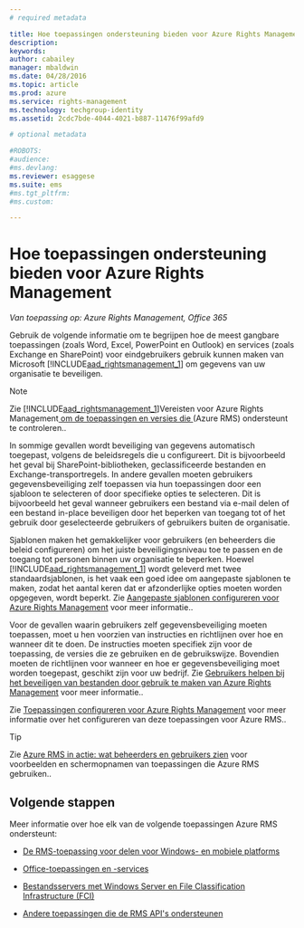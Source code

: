 ```yaml
---
# required metadata

title: Hoe toepassingen ondersteuning bieden voor Azure Rights Management | Azure RMS
description:
keywords:
author: cabailey
manager: mbaldwin
ms.date: 04/28/2016
ms.topic: article
ms.prod: azure
ms.service: rights-management
ms.technology: techgroup-identity
ms.assetid: 2cdc7bde-4044-4021-b887-11476f99afd9

# optional metadata

#ROBOTS:
#audience:
#ms.devlang:
ms.reviewer: esaggese
ms.suite: ems
#ms.tgt_pltfrm:
#ms.custom:

---
```


# Hoe toepassingen ondersteuning bieden voor Azure Rights Management

*Van toepassing op: Azure Rights Management, Office 365*

Gebruik de volgende informatie om te begrijpen hoe de meest gangbare toepassingen (zoals Word, Excel, PowerPoint en Outlook) en services (zoals Exchange en SharePoint) voor eindgebruikers gebruik kunnen maken van Microsoft [!INCLUDE[aad_rightsmanagement_1](../includes/aad_rightsmanagement_1_md.md)] om gegevens van uw organisatie te beveiligen. 
> [!NOTE]
> Zie [!INCLUDE[aad_rightsmanagement_1](../includes/aad_rightsmanagement_1_md.md)]Vereisten voor Azure Rights Management[ om de toepassingen en versies die ](../get-started/requirements-azure-rms.md) (Azure RMS) ondersteunt te controleren..

In sommige gevallen wordt beveiliging van gegevens automatisch toegepast, volgens de beleidsregels die u configureert. Dit is bijvoorbeeld het geval bij SharePoint-bibliotheken, geclassificeerde bestanden en Exchange-transportregels. In andere gevallen moeten gebruikers gegevensbeveiliging zelf toepassen via hun toepassingen door een sjabloon te selecteren of door specifieke opties te selecteren. Dit is bijvoorbeeld het geval wanneer gebruikers een bestand via e-mail delen of een bestand in-place beveiligen door het beperken van toegang tot of het gebruik door geselecteerde gebruikers of gebruikers buiten de organisatie.

Sjablonen maken het gemakkelijker voor gebruikers (en beheerders die beleid configureren) om het juiste beveiligingsniveau toe te passen en de toegang tot personen binnen uw organisatie te beperken. Hoewel [!INCLUDE[aad_rightsmanagement_1](../includes/aad_rightsmanagement_1_md.md)] wordt geleverd met twee standaardsjablonen, is het vaak een goed idee om aangepaste sjablonen te maken, zodat het aantal keren dat er afzonderlijke opties moeten worden opgegeven, wordt beperkt. Zie [Aangepaste sjablonen configureren voor Azure Rights Management](../deploy-use/configure-custom-templates.md) voor meer informatie..

Voor de gevallen waarin gebruikers zelf gegevensbeveiliging moeten toepassen, moet u hen voorzien van instructies en richtlijnen over hoe en wanneer dit te doen. De instructies moeten specifiek zijn voor de toepassing, de versies die ze gebruiken en de gebruikswijze. Bovendien moeten de richtlijnen voor wanneer en hoe er gegevensbeveiliging moet worden toegepast, geschikt zijn voor uw bedrijf. Zie [Gebruikers helpen bij het beveiligen van bestanden door gebruik te maken van Azure Rights Management](../deploy-use/help-users.md) voor meer informatie..

Zie [Toepassingen configureren voor Azure Rights Management](../deploy-use/configure-applications.md) voor meer informatie over het configureren van deze toepassingen voor Azure RMS..

> [!TIP]
> Zie [Azure RMS in actie: wat beheerders en gebruikers zien](what-admins-users-see.md) voor voorbeelden en schermopnamen van toepassingen die Azure RMS gebruiken..

## Volgende stappen

Meer informatie over hoe elk van de volgende toepassingen Azure RMS ondersteunt:

-   [De RMS-toepassing voor delen voor Windows- en mobiele platforms](sharing-app-support.md)

-   [Office-toepassingen en -services](office-apps-services-support.md)

-   [Bestandsservers met Windows Server en File Classification Infrastructure (FCI)](file-server-support.md)

-   [Andere toepassingen die de RMS API's ondersteunen](api-support.md)



<!--HONumber=Apr16_HO4-->


